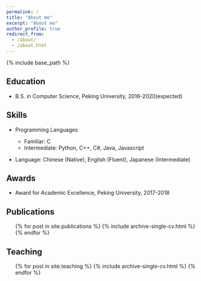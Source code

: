 ```yaml
---
permalink: /
title: "About me"
excerpt: "About me"
author_profile: true
redirect_from: 
  - /about/
  - /about.html
---
```


{% include base_path %}



## Education
* B.S. in Computer Science, Peking University, 2016-2020(expected)

## Skills
* Programming Languages
  *  Familiar: C
  *  Intermediate: Python, C++, C#, Java, Javascript

* Language: Chinese (Native), English (Fluent), Japanese (Intermediate)

## Awards
* Award for Academic Excellence, Peking University, 2017-2018

## Publications

  <ul>{% for post in site.publications %}
    {% include archive-single-cv.html %}
  {% endfor %}</ul>

## Teaching

  <ul>{% for post in site.teaching %}
    {% include archive-single-cv.html %}
  {% endfor %}</ul>
